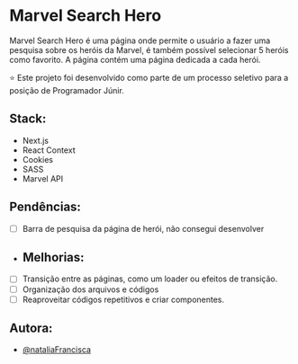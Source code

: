 # Marvel Search Hero

Marvel Search Hero é uma página onde permite o usuário a fazer uma pesquisa sobre os heróis da Marvel, é também possível selecionar 5 heróis como favorito. A página contém uma página dedicada a cada herói.

⭐ Este projeto foi desenvolvido como parte de um processo seletivo para a posição de Programador Júnir.

## Stack:
- Next.js
- React Context
- Cookies
- SASS
- Marvel API

## Pendências:
- [ ] Barra de pesquisa da página de herói, não consegui desenvolver

- ## Melhorias:
- [ ] Transição entre as páginas, como um loader ou efeitos de transição.
- [ ] Organização dos arquivos e códigos
- [ ] Reaproveitar códigos repetitivos e criar componentes.

## Autora:
- [@nataliaFrancisca](https://www.github.com/NataliaFrancisca)
